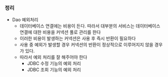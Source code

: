 ### 정리
 - Dao 예외처리
   - 데이터베이스 연결에는 비용이 든다. 따라서 대부분의 서비스는 데이터베이스 연결에 대한 비용을 커넥션 풀로 관리를 한다
   - 이러한 비용이 발생하는 커넥션은 사용 후 즉시 반환이 필요하다
   - 사용 중 예외가 발생할 경우 커넥션의 반환이 정상적으로 이루어지지 않을 경우가 있다.
   - 따라서 예외 처리를 잘 해주어야 한다
     - JDBC 수정 기능의 예외 처리
     - JDBC 조회 기능의 예외 처리
        